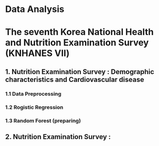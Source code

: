 # Data Analysis
# The seventh Korea National Health and Nutrition Examination Survey (KNHANES Ⅶ)
    
## 1. Nutrition Examination Survey : Demographic characteristics and Cardiovascular disease
### 1.1 Data Preprocessing
### 1.2 Rogistic Regression
### 1.3 Random Forest (preparing)
    
## 2. Nutrition Examination Survey : 
